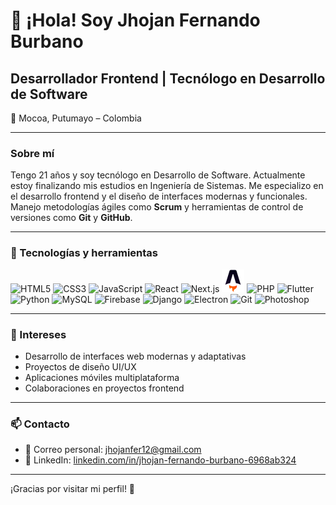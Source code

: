 # 👋 ¡Hola! Soy Jhojan Fernando Burbano

## Desarrollador Frontend | Tecnólogo en Desarrollo de Software  
📍 Mocoa, Putumayo – Colombia

---

### Sobre mí

Tengo 21 años y soy tecnólogo en Desarrollo de Software. Actualmente estoy finalizando mis estudios en Ingeniería de Sistemas. Me especializo en el desarrollo frontend y el diseño de interfaces modernas y funcionales. Manejo metodologías ágiles como **Scrum** y herramientas de control de versiones como **Git** y **GitHub**.

---

### 🧠 Tecnologías y herramientas

<p align="left">
  <img src="https://cdn.jsdelivr.net/gh/devicons/devicon/icons/html5/html5-original.svg" width="36" height="36" alt="HTML5" />
  <img src="https://cdn.jsdelivr.net/gh/devicons/devicon/icons/css3/css3-original.svg" width="36" height="36" alt="CSS3" />
  <img src="https://cdn.jsdelivr.net/gh/devicons/devicon/icons/javascript/javascript-original.svg" width="36" height="36" alt="JavaScript" />
  <img src="https://cdn.jsdelivr.net/gh/devicons/devicon/icons/react/react-original.svg" width="36" height="36" alt="React" />
  <img src="https://cdn.jsdelivr.net/gh/devicons/devicon/icons/nextjs/nextjs-original.svg" width="36" height="36" alt="Next.js" />
  <img src="https://raw.githubusercontent.com/github/explore/main/topics/astro/astro.png" width="36" height="36" alt="Astro" />
  <img src="https://cdn.jsdelivr.net/gh/devicons/devicon/icons/php/php-original.svg" width="36" height="36" alt="PHP" />
  <img src="https://cdn.jsdelivr.net/gh/devicons/devicon/icons/flutter/flutter-original.svg" width="36" height="36" alt="Flutter" />
  <img src="https://cdn.jsdelivr.net/gh/devicons/devicon/icons/python/python-original.svg" width="36" height="36" alt="Python" />
  <img src="https://cdn.jsdelivr.net/gh/devicons/devicon/icons/mysql/mysql-original.svg" width="36" height="36" alt="MySQL" />
  <img src="https://cdn.jsdelivr.net/gh/devicons/devicon/icons/firebase/firebase-plain.svg" width="36" height="36" alt="Firebase" />
  <img src="https://cdn.jsdelivr.net/gh/devicons/devicon/icons/django/django-plain.svg" width="36" height="36" alt="Django" />
  <img src="https://cdn.jsdelivr.net/gh/devicons/devicon/icons/electron/electron-original.svg" width="36" height="36" alt="Electron" />
  <img src="https://cdn.jsdelivr.net/gh/devicons/devicon/icons/git/git-original.svg" width="36" height="36" alt="Git" />
  <img src="https://cdn.jsdelivr.net/gh/devicons/devicon/icons/photoshop/photoshop-plain.svg" width="36" height="36" alt="Photoshop" />
</p>

---

### 🎯 Intereses

- Desarrollo de interfaces web modernas y adaptativas  
- Proyectos de diseño UI/UX  
- Aplicaciones móviles multiplataforma  
- Colaboraciones en proyectos frontend  

---

### 📫 Contacto

- 📧 Correo personal: [jhojanfer12@gmail.com](mailto:jhojanfer12@gmail.com)  
- 🔗 LinkedIn: [linkedin.com/in/jhojan-fernando-burbano-6968ab324](https://www.linkedin.com/in/jhojan-fernando-burbano-6968ab324)

---

¡Gracias por visitar mi perfil! 🚀
